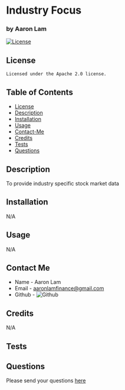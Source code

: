 
  # Industry Focus
  ### by Aaron Lam


  [![License](https://img.shields.io/badge/License-Apache_2.0-blue.svg)](https://opensource.org/licenses/Apache-2.0)
  ## License
    Licensed under the Apache 2.0 license.


  ## Table of Contents
  * [License](#license)
  * [Description](#description)
  * [Installation](#instillation)
  * [Usage](#usage)
  * [Contact-Me](#contact-me)
  * [Credits](#credits)
  * [Tests](#tests)
  * [Questions](#questions)

  ## Description
  To provide industry specific stock market data

  ## Installation
  N/A

  ## Usage
  N/A
  
  ## Contact Me
  * Name - Aaron Lam
  * Email - aaronlamfinance@gmail.com
  * Github - ![Github](https://github.com/alam2tg)
  
  ## Credits
  N/A

  ## Tests
  

  ## Questions
   Please send your questions [here](mailto:aaronlamfinance@gmail.com)
  